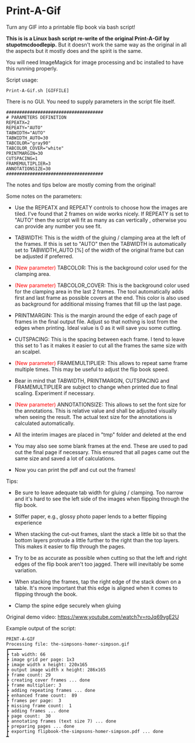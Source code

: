 # Print-A-Gif
Turn any GIF into a printable flip book via bash script!

<b>This is is a Linux bash script re-write of the original Print-A-Gif by stupotmcdoodlepip.</b> But it doesn't work the same way as the original in all the aspects but it mostly does and the spirit is the same.

You will need ImageMagick for image processing and bc installed to have this running properly.

Script usage:
```console
Print-A-Gif.sh [GIFFILE]
```

There is no GUI. You need to supply parameters in the script file itself.
```console
#####################################
# PARAMETERS DEFINITION
REPEATX=2
REPEATY="AUTO"
TABWIDTH="AUTO"
TABWIDTH_AUTO=30
TABCOLOR="gray90"
TABCOLOR_COVER="white"
PRINTMARGIN=30
CUTSPACING=1
FRAMEMULTIPLIER=3
ANNOTATIONSIZE=30
#####################################
```
The notes and tips below are mostly coming from the original!

Some notes on the parameters:  

- Use the REPEATX and REPEATY controls to choose how the images are tiled. I've found that 2 frames on wide works nicely. If REPEATY is set to "AUTO" then the script will fit as many as can vertically , otherwise you can provide any number you see fit.

- TABWIDTH: This is the width of the gluing / clamping area at the left of the frames. If this is set to "AUTO" then the TABWIDTH is automatically set to TABWIDTH_AUTO [%] of the width of the original frame but can be adjusted if preferred.

- <span style="color:red">(New parameter)</span> TABCOLOR: This is the background color used for the clamping area.

- <span style="color:red">(New parameter)</span> TABCOLOR_COVER: This is the background color used for the clamping area in the last 2 frames. The tool automatically adds first and last frame as possible covers at the end. This color is also used as background for additional missing frames that fill up the last page.

- PRINTMARGIN: This is the margin around the edge of each page of frames in the final output file. Adjust so that nothing is lost from the edges when printing. Ideal value is 0 as it will save you some cutting.

- CUTSPACING: This is the spacing between each frame. I tend to leave this set to 1 as it makes it easier to cut all the frames the same size with an scalpel.

- <span style="color:red">(New parameter)</span> FRAMEMULTIPLIER: This allows to repeat same frame multiple times. This may be useful to adjust the flip book speed.

- Bear in mind that TABWIDTH, PRINTMARGIN, CUTSPACING and FRAMEMULTIPLIER are subject to change when printed due to final scaling. Experiment if necessary.

- <span style="color:red">(New parameter)</span> ANNOTATIONSIZE: This allows to set the font size for the annotations. This is relative value and shall be adjusted visually when seeing the result. The actual text size for the annotations is calculated automatically.

- All the interim images are placed in "tmp" folder and deleted at the end

- You may also see some blank frames at the end. These are used to pad out the final page if necessary. This ensured that all pages came out the same size and saved a lot of calculations.

- Now you can print the pdf and cut out the frames!

Tips:

- Be sure to leave adequate tab width for gluing / clamping. Too narrow and it's hard to see the left side of the images when flipping through the flip book.

- Stiffer paper, e.g., glossy photo paper lends to a better flipping experience

- When stacking the cut-out frames, slant the stack a little bit so that the bottom layers protrude a little further to the right than the top layers. This makes it easier to flip through the pages.

- Try to be as accurate as possible when cutting so that the left and right edges of the flip book aren't too jagged. There will inevitably be some variation.

- When stacking the frames, tap the right edge of the stack down on a table. It's more important that this edge is aligned when it comes to flipping through the book.

- Clamp the spine edge securely when gluing

Original demo video: https://www.youtube.com/watch?v=roJq69vgE2U

Example output of the script:
```console
PRINT-A-GIF
Processing file: the-simpsons-homer-simpson.gif
┏━━━━━
┣ tab width: 66
┣ image grid per page: 1x3
┣ image width x height: 220x165
┣ output image width x height: 286x165
┣ frame count: 29
┣ creating cover frames ... done
┣ frame multiplier: 3
┣ adding repeating frames ... done
┣ enhanced frame count:  89
┣ frames per page:  3
┣ missing frame count:  1
┣ adding frames ... done
┣ page count:  30
┣ annotating frames (text size 7) ... done
┣ preparing pages ... done
┣ exporting flipbook-the-simpsons-homer-simpson.pdf ... done
┻
```

